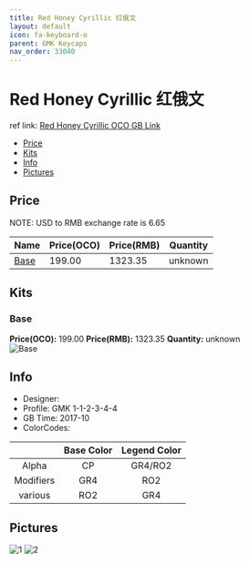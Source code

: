 ```yaml
---
title: Red Honey Cyrillic 红俄文
layout: default
icon: fa-keyboard-o
parent: GMK Keycaps
nav_order: 33040
---
```


# Red Honey Cyrillic 红俄文

ref link: [Red Honey Cyrillic OCO GB Link](https://www.originativeco.com/products/red-honey-cyrillic)

* [Price](#price)
* [Kits](#kits)
* [Info](#info)
* [Pictures](#pictures)


## Price  
NOTE: USD to RMB exchange rate is 6.65

| Name          | Price(OCO)    |  Price(RMB) | Quantity |
| ------------- | ------------ |  ---------- | -------- |
|[Base](#base)|199.00|1323.35|unknown|


## Kits
### Base
**Price(OCO):** 199.00    **Price(RMB):** 1323.35    **Quantity:** unknown  
<img src="{{ 'assets/images/gmk-keycaps/redhoneycyrillic/kits_pics/base.png' | relative_url }}" alt="Base" class="image featured">


## Info
* Designer: 
* Profile: GMK 1-1-2-3-4-4
* GB Time: 2017-10
* ColorCodes: 

| |Base Color     | Legend Color
| :-------------: | :-------------: | :------------:
|Alpha|CP|GR4/RO2
|Modifiers|GR4|RO2
|various|RO2|GR4


## Pictures
<img src="{{ 'assets/images/gmk-keycaps/redhoneycyrillic/rendering_pics/1.jpg' | relative_url }}" alt="1" class="image featured">
<img src="{{ 'assets/images/gmk-keycaps/redhoneycyrillic/rendering_pics/2.jpg' | relative_url }}" alt="2" class="image featured">
